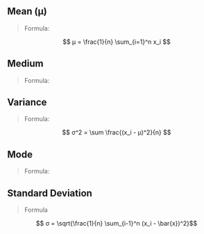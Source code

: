 ## Mean (μ)
> Formula:

$$ μ = \frac{1}{n} \sum_{i=1}^n x_i $$

## Medium
> Formula:

## Variance
> Formula:

$$ σ^2 = \sum \frac{(x_i - μ)^2}{n} $$

## Mode
> Formula:

## Standard Deviation
> Formula

$$ σ = \sqrt{\frac{1}{n} \sum_{i-1}^n (x_i - \bar{x})^2}$$
